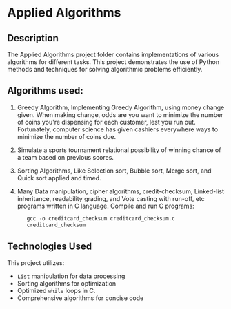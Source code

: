 # Applied Algorithms

## Description

The Applied Algorithms project folder contains implementations of various algorithms for different tasks. This project demonstrates the use of Python methods and techniques for solving algorithmic problems efficiently.

## Algorithms used:
1. Greedy Algorithm, Implementing Greedy Algorithm, using money change given. When making change, odds are you want to minimize the number of coins you're dispensing for each customer, lest you run out. Fortunately, computer science has given cashiers everywhere ways to minimize the number of coins due.
   
2. Simulate a sports tournament relational possibility of winning chance of a team based on previous scores.

3. Sorting Algorithms, Like Selection sort, Bubble sort, Merge sort, and Quick sort applied and timed.

4. Many Data manipulation, cipher algorithms, credit-checksum, Linked-list inheritance, readability grading, and Vote casting with run-off, etc programs written in C language.
   Compile and run C programs:
   ```C
      gcc -o creditcard_checksum creditcard_checksum.c
      creditcard_checksum

## Technologies Used

This project utilizes:
- `List` manipulation for data processing
- Sorting algorithms for optimization
- Optimized `while` loops in C.
- Comprehensive algorithms for concise code

